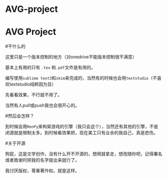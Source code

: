 # AVG-project
AVG Project
=============================================

#干什么的

这里只是一个版本控制的地方（对onedrive不能版本控制很不满意）

基本上有用的只有 `.tex` 和`.pdf`文件是有用的。

编写使用`sublime text3`和`skim`来完成的，当然有的时候也会用`textstudio`（不喜欢textstudio纯粹因为丑）

先看看效果，不行就不用了。

当然有人pull或push我也会很开心的。

#然后会怎样？

到时候会用`RenPy`来构架游戏的引擎（我只会这个），当然还有其他的引擎，不是闭源就是限制太多。到时候看效果把，现在美工只有业余的我自己，真是悲伤。

#关于开源

狗屁，这是文学创作，没有什么开不开源的，想用就拿走，想改随你吧，记得署名或者致谢时把我的名字提出来就行了。

我讨厌版权，尊重著作权。就是这样。

